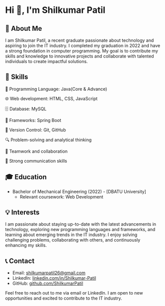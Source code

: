 # Hi 👋, I'm Shilkumar Patil

## 💼 About Me
I am Shilkumar Patil, a recent graduate passionate about technology and aspiring to join the IT industry. I completed my graduation in 2022 and have a strong foundation in computer programming. My goal is to contribute my skills and knowledge to innovative projects and collaborate with talented individuals to create impactful solutions.

## 🚀 Skills
🚀  Programming Language: Java(Core & Advance)

🌐  Web development: HTML, CSS, JavaScript

🗄️   Database: MySQL

🔩  Frameworks: Spring Boot

🔀  Version Control: Git, GitHub

🔍  Problem-solving and analytical thinking

🤝  Teamwork and collaboration

💬 Strong communication skills

## 🎓 Education
- Bachelor of Mechanical Engineering (2022) - [DBATU University]
  - Relevant coursework: Web Development

## 💡 Interests
I am passionate about staying up-to-date with the latest advancements in technology, exploring new programming languages and frameworks, and learning about emerging trends in the IT industry. I enjoy solving challenging problems, collaborating with others, and continuously enhancing my skills.

## 📞 Contact
- Email: [shilkumarpatil26@gmail.com](mailto:shilkumarpatil26@egmail.com)
- LinkedIn: [linkedin.com/in/Shilkumar-Patil](https://www.linkedin.com/in/shilkumar-patil-7560901ba/)
- GitHub: [github.com/ShilkumarPatil](https://github.com/ShilkumarPatil)

Feel free to reach out to me via email or LinkedIn. I am open to new opportunities and excited to contribute to the IT industry.
